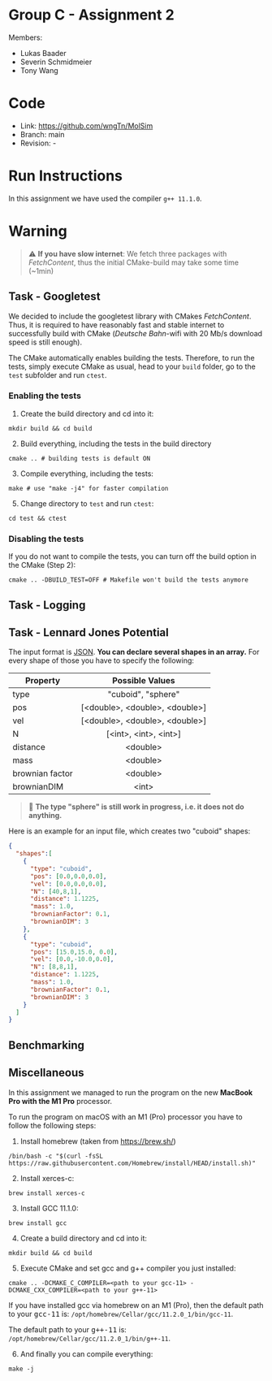 # Group C - Assignment 2 #
Members:
* Lukas Baader
* Severin Schmidmeier
* Tony Wang

# Code #
* Link:     https://github.com/wngTn/MolSim
* Branch:   main
* Revision: -

# Run Instructions #

In this assignment we have used the compiler `g++ 11.1.0`.

# Warning # 

> ⚠️ **If you have slow internet**: We fetch three packages with *FetchContent*,
> thus the initial CMake-build may take some time (~1min)

## Task - Googletest ##

We decided to include the googletest library with CMakes *FetchContent*. Thus,
it is required to have reasonably fast and stable internet to successfully build with CMake 
(*Deutsche Bahn*-wifi with 20 Mb/s download speed is still enough).

The CMake automatically enables building the tests. Therefore, to run the tests,
simply execute CMake as usual, head to your `build` folder, go to the `test` subfolder
and run `ctest`. 

### Enabling the tests ###

1. Create the build directory and cd into it:
```shell
mkdir build && cd build 
``` 
2. Build everything, including the tests in the build directory
```shell
cmake .. # building tests is default ON
``` 

3. Compile everything, including the tests:
```shell
make # use "make -j4" for faster compilation
``` 

5. Change directory to `test` and run `ctest`:
```shell
cd test && ctest
``` 

### Disabling the tests ###

If you do not want to compile the tests, you can turn off the build option
in the CMake (Step 2):

```shell
cmake .. -DBUILD_TEST=OFF # Makefile won't build the tests anymore
```

## Task - Logging ##


## Task - Lennard Jones Potential ##

The input format is [JSON](https://www.json.org/json-en.html). 
**You can declare several shapes in an array.** 
For every shape of those you have to specify the following:

| Property   | Possible Values  
|----------|:-------------:|
| type |  "cuboid", "sphere" |
| pos |  [\<double>, \<double>, \<double>]   | 
| vel |  [\<double>, \<double>, \<double>] |
| N | [\<int>, \<int>, \<int>] |
| distance | \<double> |
| mass | \<double> |
| brownian factor | \<double> |
| brownianDIM | \<int> |

> 🚧 **The type "sphere" is still work in progress, i.e. it does not do anything.**

Here is an example for an input file, which creates two "cuboid" shapes:
```json
{
  "shapes":[
    {
      "type": "cuboid",
      "pos": [0.0,0.0,0.0],
      "vel": [0.0,0.0,0.0],
      "N": [40,8,1],
      "distance": 1.1225,
      "mass": 1.0,
      "brownianFactor": 0.1,
      "brownianDIM": 3
    },
    {
      "type": "cuboid",
      "pos": [15.0,15.0, 0.0],
      "vel": [0.0,-10.0,0.0],
      "N": [8,8,1],
      "distance": 1.1225,
      "mass": 1.0,
      "brownianFactor": 0.1,
      "brownianDIM": 3
    }
  ]
}
```




## Benchmarking ##



## Miscellaneous ##

In this assignment we managed to run the program on the new 
**MacBook Pro with the M1 Pro** processor. 

To run the program on macOS with an M1 (Pro) processor you have to follow the following
steps:

1. Install homebrew (taken from https://brew.sh/)
```shell
/bin/bash -c "$(curl -fsSL https://raw.githubusercontent.com/Homebrew/install/HEAD/install.sh)"
```

2. Install xerces-c:
```shell
brew install xerces-c
```

3. Install GCC 11.1.0:
```shell
brew install gcc
```

4. Create a build directory and cd into it:
```shell
mkdir build && cd build
```

5. Execute CMake and set gcc and g++ compiler you just installed:
```shell
cmake .. -DCMAKE_C_COMPILER=<path to your gcc-11> -DCMAKE_CXX_COMPILER=<path to your g++-11>
```
If you have installed gcc via homebrew on an M1 (Pro), 
then the default path to your <tt>gcc-11</tt> is: `/opt/homebrew/Cellar/gcc/11.2.0_1/bin/gcc-11`.


The default path to your <tt>g++-11</tt> is: `/opt/homebrew/Cellar/gcc/11.2.0_1/bin/g++-11`.

6. And finally you can compile everything:

```shell
make -j
```











